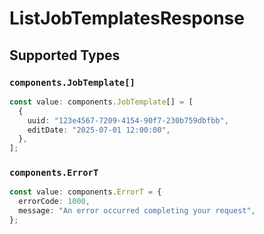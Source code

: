 # ListJobTemplatesResponse


## Supported Types

### `components.JobTemplate[]`

```typescript
const value: components.JobTemplate[] = [
  {
    uuid: "123e4567-7209-4154-90f7-230b759dbfbb",
    editDate: "2025-07-01 12:00:00",
  },
];
```

### `components.ErrorT`

```typescript
const value: components.ErrorT = {
  errorCode: 1000,
  message: "An error occurred completing your request",
};
```

